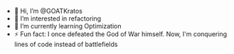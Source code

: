 - 👋 Hi, I’m @GOATKratos
- 👀 I’m interested in refactoring  
- 🌱 I’m currently learning Optimization 
- ⚡ Fun fact: I once defeated the God of War himself. Now, I'm conquering lines of code instead of battlefields
